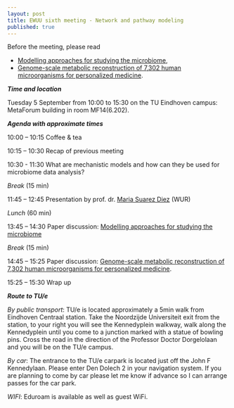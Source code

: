 ```yaml
---
layout: post
title: EWUU sixth meeting - Network and pathway modeling
published: true
---
```


Before the meeting, please read
- [Modelling approaches for studying the microbiome](https://doi.org/10.1038/s41564-019-0491-9),
- [Genome-scale metabolic reconstruction of 7,302 human microorganisms for personalized medicine](https://doi.org/10.1038/s41587-022-01628-0).


***Time and location***

Tuesday 5 September from 10:00 to 15:30 on the TU Eindhoven campus: MetaForum building in room MF14(6.202). 


***Agenda with approximate times***

10:00 – 10:15 Coffee & tea

10:15 – 10:30 Recap of previous meeting

10:30 - 11:30 What are mechanistic models and how can they be used for microbiome data analysis?

*Break* (15 min)

11:45 – 12:45 Presentation by prof. dr. [Maria Suarez Diez](https://www.wur.nl/nl/personen/maria-dr.-m-maria-suarez-diez.htm) (WUR)

*Lunch* (60 min)

13:45 – 14:30 Paper discussion: [Modelling approaches for studying the microbiome](https://doi.org/10.1038/s41564-019-0491-9)

*Break* (15 min)

14:45 – 15:25 Paper discussion: [Genome-scale metabolic reconstruction of 7,302 human microorganisms for personalized medicine](https://doi.org/10.1038/s41587-022-01628-0).

15:25 – 15:30 Wrap up

***Route to TU/e***

_By public transport_: TU/e is located approximately a 5min walk from Eindhoven Centraal station. Take the Noordzijde Universiteit exit from the station, to your right you will see the Kennedyplein walkway, walk along the Kennedyplein until you come to a junction marked with a statue of bowling pins. Cross the road in the direction of the Professor Doctor Dorgelolaan and you will be on the TU/e campus. 

_By car_: The entrance to the TU/e carpark is located just off the John F Kennedylaan. Please enter Den Dolech 2 in your navigation system. If you are planning to come by car please let me know if advance so I can arrange passes for the car park.

_WIFI_: Eduroam is available as well as guest WiFi.
